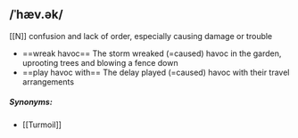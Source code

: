 ##  /ˈhæv.ək/ 
[[N]]
confusion and lack of order, especially causing damage or trouble

- ==wreak havoc==
The storm wreaked (=caused) havoc in the garden, uprooting trees and blowing a fence down
- ==play havoc with==
The delay played (=caused) havoc with their travel arrangements

##### Synonyms:
- [[Turmoil]]